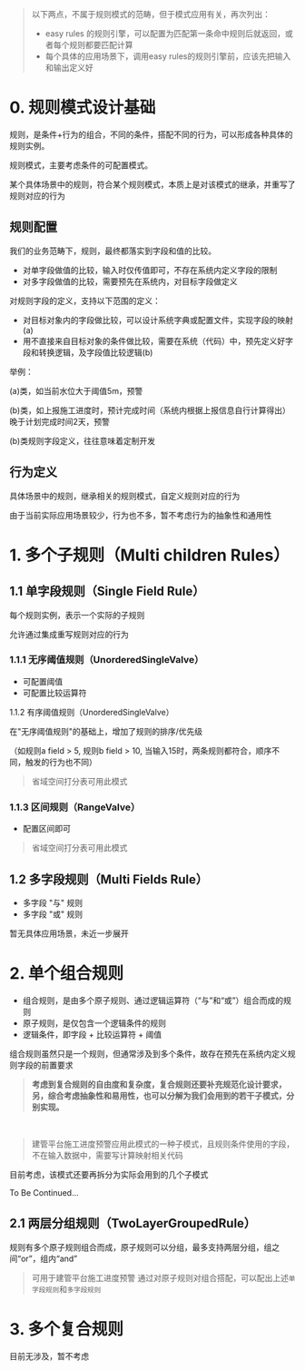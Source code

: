 > 以下两点，不属于规则模式的范畴，但于模式应用有关，再次列出：
> - easy rules 的规则引擎，可以配置为匹配第一条命中规则后就返回，或者每个规则都要匹配计算
> - 每个具体的应用场景下，调用easy rules的规则引擎前，应该先把输入和输出定义好

# 0. 规则模式设计基础

规则，是条件+行为的组合，不同的条件，搭配不同的行为，可以形成各种具体的规则实例。

规则模式，主要考虑条件的可配置模式。

某个具体场景中的规则，符合某个规则模式，本质上是对该模式的继承，并重写了规则对应的行为

## 规则配置

我们的业务范畴下，规则，最终都落实到字段和值的比较。
- 对单字段做值的比较，输入时仅传值即可，不存在系统内定义字段的限制
- 对多字段做值的比较，需要预先在系统内，对目标字段做定义

对规则字段的定义，支持以下范围的定义：
- 对目标对象内的字段做比较，可以设计系统字典或配置文件，实现字段的映射(a)
- 用不直接来自目标对象的条件做比较，需要在系统（代码）中，预先定义好字段和转换逻辑，及字段值比较逻辑(b)

举例：

(a)类，如当前水位大于阈值5m，预警

(b)类，如上报施工进度时，预计完成时间（系统内根据上报信息自行计算得出）晚于计划完成时间2天，预警


(b)类规则字段定义，往往意味着定制开发

## 行为定义

具体场景中的规则，继承相关的规则模式，自定义规则对应的行为

由于当前实际应用场景较少，行为也不多，暂不考虑行为的抽象性和通用性



# 1. 多个子规则（Multi children Rules）

## 1.1 单字段规则（Single Field Rule）

每个规则实例，表示一个实际的子规则

允许通过集成重写规则对应的行为

### 1.1.1 无序阈值规则（UnorderedSingleValve）

- 可配置阈值
- 可配置比较运算符

1.1.2 有序阈值规则（UnorderedSingleValve）

在"无序阈值规则"的基础上，增加了规则的排序/优先级

（如规则a field > 5, 规则b field > 10, 当输入15时，两条规则都符合，顺序不同，触发的行为也不同）

> 省域空间打分表可用此模式

### 1.1.3 区间规则（RangeValve）

- 配置区间即可

> 省域空间打分表可用此模式


## 1.2 多字段规则（Multi Fields Rule）

- 多字段 "与" 规则
- 多字段 "或" 规则

暂无具体应用场景，未近一步展开

# 2. 单个组合规则

- 组合规则，是由多个原子规则、通过逻辑运算符（“与”和“或”）组合而成的规则
- 原子规则，是仅包含一个逻辑条件的规则
- 逻辑条件，即字段 + 比较运算符 + 阈值

组合规则虽然只是一个规则，但通常涉及到多个条件，故存在预先在系统内定义规则字段的前置要求

> **考虑到复合规则的自由度和复杂度，复合规则还要补充规范化设计要求，另，综合考虑抽象性和易用性，也可以分解为我们会用到的若干子模式，分别实现。**

<br>

> 建管平台施工进度预警应用此模式的一种子模式，且规则条件使用的字段，不在输入数据中，需要写计算映射相关代码

目前考虑，该模式还要再拆分为实际会用到的几个子模式

To Be Continued...

## 2.1 两层分组规则（TwoLayerGroupedRule）

规则有多个原子规则组合而成，原子规则可以分组，最多支持两层分组，组之间“or”，组内“and”

> 可用于建管平台施工进度预警
> 通过对原子规则对组合搭配，可以配出上述`单字段规则`和`多字段规则`

# 3. 多个复合规则

目前无涉及，暂不考虑


